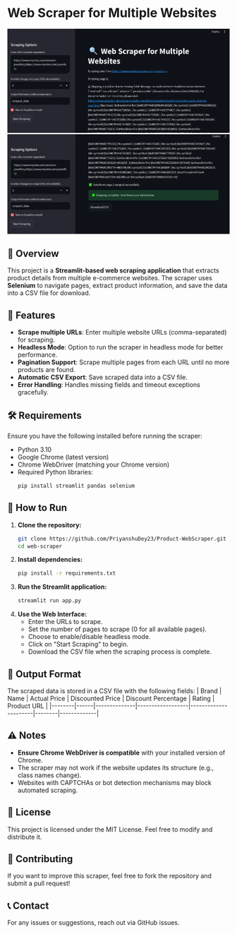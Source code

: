 # Web Scraper for Multiple Websites

![](1.png)
![](2.png)

## 📌 Overview
This project is a **Streamlit-based web scraping application** that extracts product details from multiple e-commerce websites. The scraper uses **Selenium** to navigate pages, extract product information, and save the data into a CSV file for download.

## 🚀 Features
- **Scrape multiple URLs**: Enter multiple website URLs (comma-separated) for scraping.
- **Headless Mode**: Option to run the scraper in headless mode for better performance.
- **Pagination Support**: Scrape multiple pages from each URL until no more products are found.
- **Automatic CSV Export**: Save scraped data into a CSV file.
- **Error Handling**: Handles missing fields and timeout exceptions gracefully.

## 🛠 Requirements
Ensure you have the following installed before running the scraper:

- Python 3.10
- Google Chrome (latest version)
- Chrome WebDriver (matching your Chrome version)
- Required Python libraries:
  ```bash
  pip install streamlit pandas selenium
  ```

## 🔧 How to Run
1. **Clone the repository:**
   ```bash
   git clone https://github.com/PriyanshuDey23/Product-WebScraper.git
   cd web-scraper
   ```
2. **Install dependencies:**
   ```bash
   pip install -r requirements.txt
   ```
3. **Run the Streamlit application:**
   ```bash
   streamlit run app.py
   ```
4. **Use the Web Interface:**
   - Enter the URLs to scrape.
   - Set the number of pages to scrape (0 for all available pages).
   - Choose to enable/disable headless mode.
   - Click on "Start Scraping" to begin.
   - Download the CSV file when the scraping process is complete.

## 📂 Output Format
The scraped data is stored in a CSV file with the following fields:
| Brand | Name | Actual Price | Discounted Price | Discount Percentage | Rating | Product URL |
|--------|------|--------------|------------------|----------------------|--------|-------------|

## ⚠️ Notes
- **Ensure Chrome WebDriver is compatible** with your installed version of Chrome.
- The scraper may not work if the website updates its structure (e.g., class names change).
- Websites with CAPTCHAs or bot detection mechanisms may block automated scraping.

## 📜 License
This project is licensed under the MIT License. Feel free to modify and distribute it.

## 🤝 Contributing
If you want to improve this scraper, feel free to fork the repository and submit a pull request!

## 📞 Contact
For any issues or suggestions, reach out via GitHub issues.

